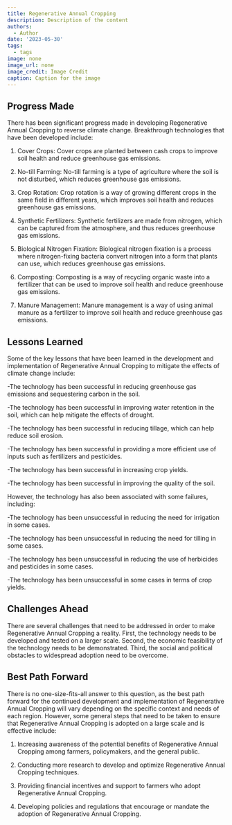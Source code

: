 ```yaml
---
title: Regenerative Annual Cropping
description: Description of the content
authors:
  - Author
date: '2023-05-30'
tags:
  - tags
image: none
image_url: none
image_credit: Image Credit
caption: Caption for the image
---
```


## Progress Made

There has been significant progress made in developing Regenerative Annual Cropping to reverse climate change. Breakthrough technologies that have been developed include:

1. Cover Crops: Cover crops are planted between cash crops to improve soil health and reduce greenhouse gas emissions.

2. No-till Farming: No-till farming is a type of agriculture where the soil is not disturbed, which reduces greenhouse gas emissions.

3. Crop Rotation: Crop rotation is a way of growing different crops in the same field in different years, which improves soil health and reduces greenhouse gas emissions.

4. Synthetic Fertilizers: Synthetic fertilizers are made from nitrogen, which can be captured from the atmosphere, and thus reduces greenhouse gas emissions.

5. Biological Nitrogen Fixation: Biological nitrogen fixation is a process where nitrogen-fixing bacteria convert nitrogen into a form that plants can use, which reduces greenhouse gas emissions.

6. Composting: Composting is a way of recycling organic waste into a fertilizer that can be used to improve soil health and reduce greenhouse gas emissions.

7. Manure Management: Manure management is a way of using animal manure as a fertilizer to improve soil health and reduce greenhouse gas emissions.

## Lessons Learned

Some of the key lessons that have been learned in the development and implementation of Regenerative Annual Cropping to mitigate the effects of climate change include:

-The technology has been successful in reducing greenhouse gas emissions and sequestering carbon in the soil.

-The technology has been successful in improving water retention in the soil, which can help mitigate the effects of drought.

-The technology has been successful in reducing tillage, which can help reduce soil erosion.

-The technology has been successful in providing a more efficient use of inputs such as fertilizers and pesticides.

-The technology has been successful in increasing crop yields.

-The technology has been successful in improving the quality of the soil.

However, the technology has also been associated with some failures, including:

-The technology has been unsuccessful in reducing the need for irrigation in some cases.

-The technology has been unsuccessful in reducing the need for tilling in some cases.

-The technology has been unsuccessful in reducing the use of herbicides and pesticides in some cases.

-The technology has been unsuccessful in some cases in terms of crop yields.

## Challenges Ahead

There are several challenges that need to be addressed in order to make Regenerative Annual Cropping a reality. First, the technology needs to be developed and tested on a larger scale. Second, the economic feasibility of the technology needs to be demonstrated. Third, the social and political obstacles to widespread adoption need to be overcome.

## Best Path Forward

There is no one-size-fits-all answer to this question, as the best path forward for the continued development and implementation of Regenerative Annual Cropping will vary depending on the specific context and needs of each region. However, some general steps that need to be taken to ensure that Regenerative Annual Cropping is adopted on a large scale and is effective include:

1. Increasing awareness of the potential benefits of Regenerative Annual Cropping among farmers, policymakers, and the general public.

2. Conducting more research to develop and optimize Regenerative Annual Cropping techniques.

3. Providing financial incentives and support to farmers who adopt Regenerative Annual Cropping.

4. Developing policies and regulations that encourage or mandate the adoption of Regenerative Annual Cropping.
